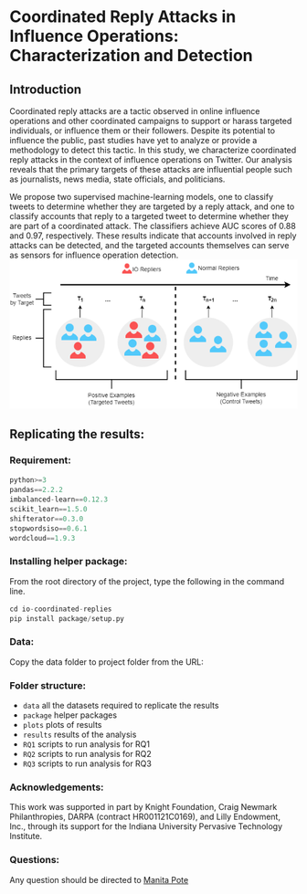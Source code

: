 # **Coordinated Reply Attacks in Influence Operations: Characterization and Detection**

## Introduction
Coordinated reply attacks are a tactic observed in online influence operations and other coordinated campaigns to support or harass targeted individuals, or influence them or their followers.
Despite its potential to influence the public, past studies have yet to analyze or provide a methodology to detect this tactic.
In this study, we characterize coordinated reply attacks in the context of influence operations on Twitter. 
Our analysis reveals that the primary targets of these attacks are influential people such as journalists, news media, state officials, and politicians. 

We propose two supervised machine-learning models, one to classify tweets to determine whether they are targeted by a reply attack, and one to classify accounts that reply to a targeted tweet to determine whether they are part of a coordinated attack. 
The classifiers achieve AUC scores of 0.88 and 0.97, respectively. 
These results indicate that accounts involved in reply attacks can be detected, and the targeted accounts themselves can serve as sensors for influence operation detection. 
![](dataset.png)

## Replicating the results:

### Requirement:
```python
python>=3
pandas==2.2.2
imbalanced-learn==0.12.3
scikit_learn==1.5.0
shifterator==0.3.0
stopwordsiso==0.6.1
wordcloud==1.9.3
```

### Installing helper package:
From the root directory of the project, type the following in the command line.
```python
cd io-coordinated-replies
pip install package/setup.py
```

### Data:
Copy the data folder to project folder from the URL:
[](Link)

### Folder structure:
- ```data``` all the datasets required to replicate the results
- ```package``` helper packages
- ```plots``` plots of results
- ```results``` results of the analysis
- ```RQ1``` scripts to run analysis for RQ1
- ```RQ2``` scripts to run analysis for RQ2
- ```RQ3``` scripts to run analysis for RQ3

### Acknowledgements:
This work  was  supported  in  part  by  Knight Foundation,  Craig Newmark Philanthropies, DARPA (contract HR001121C0169), and Lilly Endowment, Inc., through its support for the Indiana University Pervasive Technology Institute.

### Questions:
Any question should be directed to [Manita Pote](https://manitapote.github.io/)
